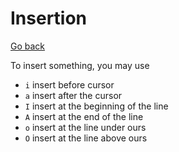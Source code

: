 # Insertion

[Go back](..#-and-now-mastering-it)

To insert something, you may use

* `i` insert before cursor
* `a` insert after the cursor
* `I` insert at the beginning of the line
* `A` insert at the end of the line
* `o` insert at the line under ours
* `O` insert at the line above ours
